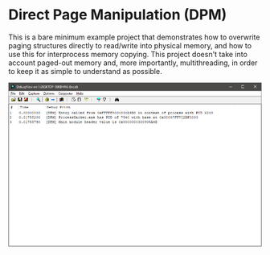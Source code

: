 # Direct Page Manipulation (DPM)
This is a bare minimum example project that demonstrates how to overwrite paging structures directly to read/write into physical memory, and how to use this for interprocess memory copying. This project doesn't take into account paged-out memory and, more importantly, multithreading, in order to keep it as simple to understand as possible.

![screenshot](screenshot.png)